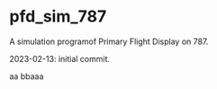 # pfd_sim_787
A simulation programof Primary Flight Display on 787.

2023-02-13: initial commit.

aa
bbaaa
